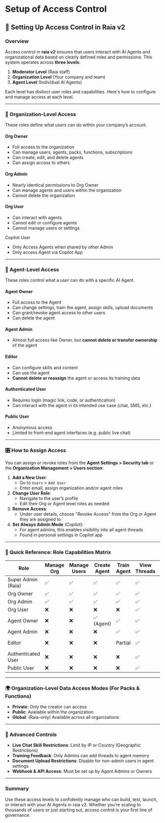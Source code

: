 # Setup of Access Control

## 🔐 Setting Up Access Control in Raia v2

### Overview

Access control in **raia v2** ensures that users interact with AI Agents and organizational data based on clearly defined roles and permissions. This system operates across **three levels**:

1. **Moderator Level** (Raia staff)
2. **Organization Level** (Your company and team)
3. **Agent Level** (Individual AI Agents)

Each level has distinct user roles and capabilities. Here's how to configure and manage access at each level.

***

### 🏢 Organization-Level Access

These roles define what users can do within your company’s account.

#### **Org Owner**

* Full access to the organization
* Can manage users, agents, packs, functions, subscriptions
* Can create, edit, and delete agents
* Can assign access to others

#### **Org Admin**

* Nearly identical permissions to Org Owner
* Can manage agents and users within the organization
* Cannot delete the organization

#### **Org User**

* Can interact with agents
* Cannot edit or configure agents
* Cannot manage users or settings

Copilot User

* Only Access Agents when shared by other Admin
* Only access Agent via Copilot App

***

### 🤖 Agent-Level Access

These roles control what a user can do with a specific AI Agent.

#### **Agent Owner**

* Full access to the Agent
* Can change settings, train the agent, assign skills, upload documents
* Can grant/revoke agent access to other users
* Can delete the agent

#### **Agent Admin**

* Almost full access like Owner, but **cannot delete or transfer ownership** of the agent

#### **Editor**

* Can configure skills and content
* Can use the agent
* **Cannot delete or reassign** the agent or access its training data

#### **Authenticated User**

* Requires login (magic link, code, or authentication)
* Can interact with the agent in its intended use case (chat, SMS, etc.)

#### **Public User**

* Anonymous access
* Limited to front-end agent interfaces (e.g. public live chat)

***

### 🎛️ How to Assign Access

You can assign or revoke roles from the **Agent Settings > Security tab** or the **Organization Management > Users section**:

1. **Add a New User**:
   * Go to `Users` > `Add User`
   * Enter email, assign organization and/or agent roles
2. **Change User Role**:
   * Navigate to the user’s profile
   * Edit their Org or Agent level roles as needed
3. **Remove Access**:
   * Under user details, choose "Revoke Access" from the Org or Agent they are assigned to
4. **Set Always Admin Mode** _(Copilot)_:
   * For agent admins, this enables visibility into all agent threads
   * Found in personal settings in Copilot app

***

### 🧠 Quick Reference: Role Capabilities Matrix

| Role               | Manage Org | Manage Users | Create Agent | Train Agent | View Threads | Upload Docs     | Delete Agent |
| ------------------ | ---------- | ------------ | ------------ | ----------- | ------------ | --------------- | ------------ |
| Super Admin (Raia) | ✅          | ✅            | ✅            | ✅           | ✅            | ✅               | ✅            |
| Org Owner          | ✅          | ✅            | ✅            | ✅           | ✅            | ✅               | ✅            |
| Org Admin          | ✅          | ✅            | ✅            | ✅           | ✅            | ✅               | ✅            |
| Org User           | ❌          | ❌            | ❌            | ❌           | ✅            | ❌               | ❌            |
| Agent Owner        | ❌          | ❌            | ✅ (Agent)    | ✅           | ✅            | ✅               | ✅            |
| Agent Admin        | ❌          | ❌            | ❌            | ✅           | ✅            | ✅               | ❌            |
| Editor             | ❌          | ❌            | ❌            | Partial     | ✅            | ❌ (if disabled) | ❌            |
| Authenticated User | ❌          | ❌            | ❌            | ❌           | ✅            | ❌               | ❌            |
| Public User        | ❌          | ❌            | ❌            | ❌           | ✅            | ❌               | ❌            |

***

### 🌍 Organization-Level Data Access Modes (For Packs & Functions)

* **Private**: Only the creator can access
* **Public**: Available within the organization
* **Global**: (Raia-only) Available across all organizations

***

### 🔐 Advanced Controls

* **Live Chat Skill Restrictions**: Limit by IP or Country (Geographic Restrictions)
* **Training Feedback**: Only Admins can add threads to agent memory
* **Document Upload Restrictions**: Disable for non-admin users in agent settings
* **Webhook & API Access**: Must be set up by Agent Admins or Owners

***

### Summary

Use these access levels to confidently manage who can build, test, launch, or interact with your AI Agents in raia v2. Whether you’re scaling to thousands of users or just starting out, access control is your first line of governance.&#x20;
